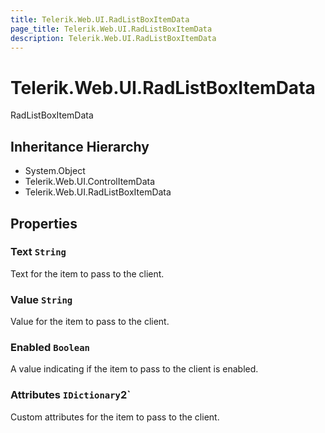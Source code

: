 ```yaml
---
title: Telerik.Web.UI.RadListBoxItemData
page_title: Telerik.Web.UI.RadListBoxItemData
description: Telerik.Web.UI.RadListBoxItemData
---
```


# Telerik.Web.UI.RadListBoxItemData

RadListBoxItemData

## Inheritance Hierarchy

* System.Object
* Telerik.Web.UI.ControlItemData
* Telerik.Web.UI.RadListBoxItemData

## Properties

###  Text `String`

Text for the item to pass to the client.

###  Value `String`

Value for the item to pass to the client.

###  Enabled `Boolean`

A value indicating if the item to pass to the client is enabled.

###  Attributes `IDictionary`2`

Custom attributes for the item to pass to the client.

